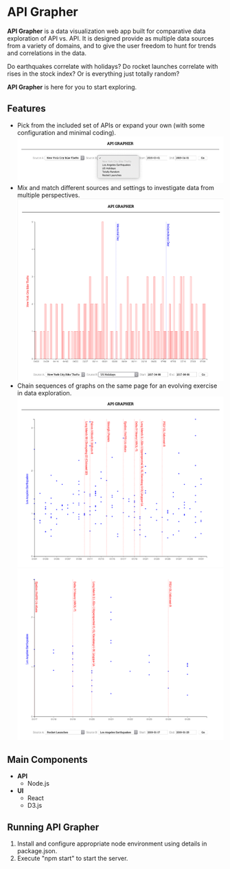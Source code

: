 # API Grapher
**API Grapher** is a data visualization web app built for comparative data exploration of API vs. API. It is designed provide as multiple data sources from a variety of domains, and to give the user freedom to hunt for trends and correlations in the data.

Do earthquakes correlate with holidays? Do rocket launches correlate with rises in the stock index? Or is everything just totally random?

**API Grapher** is here for you to start exploring.

## Features
* Pick from the included set of APIs or expand your own (with some configuration and minimal coding).
![Graph Sample: Form 1](https://raw.githubusercontent.com/irvincgh/apigrapher/master/docs/form1.png)
* Mix and match different sources and settings to investigate data from multiple perspectives.
![Graph Sample: NY Bike Thefts v. Holidays](https://raw.githubusercontent.com/irvincgh/apigrapher/master/docs/nyholidays.png)
* Chain sequences of graphs on the same page for an evolving exercise in data exploration.
![Graph Sample: Sequence 1](https://raw.githubusercontent.com/irvincgh/apigrapher/master/docs/sequence1.png)
![Graph Sample: Sequence 2](https://raw.githubusercontent.com/irvincgh/apigrapher/master/docs/sequence2.png)

## Main Components
* **API**
  * Node.js
* **UI**
  * React
  * D3.js

## Running API Grapher
1. Install and configure appropriate node environment using details in package.json.
2. Execute "npm start" to start the server.
